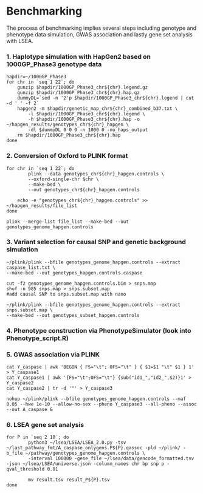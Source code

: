 # Benchmarking
The process of benchmarking implies several steps including genotype and phenotype data simulation, GWAS association
and lastly gene set analysis with LSEA.

### 1. Haplotype simulation with HapGen2 based on 1000GP_Phase3 genotype data

```{r, engine=bash}
hapdir=~/1000GP_Phase3
for chr in `seq 1 22`; do
	gunzip $hapdir/1000GP_Phase3_chr${chr}.legend.gz
	gunzip $hapdir/1000GP_Phase3_chr${chr}.hap.gz
	dummyDL=`sed -n '2'p $hapdir/1000GP_Phase3_chr${chr}.legend | cut -d ' ' -f 2`
	hapgen2 -m $hapdir/genetic_map_chr${chr}_combined_b37.txt \
        -l $hapdir/1000GP_Phase3_chr${chr}.legend \
        -h $hapdir/1000GP_Phase3_chr${chr}.hap -o ~/hapgen_results/genotypes_chr${chr}_hapgen \
        -dl $dummyDL 0 0 0 -n 1000 0 -no_haps_output 
	rm $hapdir/1000GP_Phase3_chr${chr}.hap
done
```

### 2. Conversion of Oxford to PLINK format

```{r, engine=bash}
for chr in `seq 1 22`; do
        plink --data genotypes_chr${chr}_hapgen.controls \
        --oxford-single-chr $chr \
        --make-bed \
        --out genotypes_chr${chr}_hapgen.controls
        
	echo -e "genotypes_chr${chr}_hapgen.controls" >> ~/hapgen_results/file_list
done

plink --merge-list file_list --make-bed --out genotypes_genome_hapgen.controls
```

### 3. Variant selection for causal SNP and genetic background simulation

```{r, engine=bash}
~/plink/plink --bfile genotypes_genome_hapgen.controls --extract caspase_list.txt \
--make-bed --out genotypes_hapgen.controls.caspase

cut -f2 genotypes_genome_hapgen.controls.bim > snps.map 
shuf -n 985 snps.map > snps.subset.map
#add causal SNP to snps.subset.map with nano

~/plink/plink --bfile genotypes_genome_hapgen.controls --extract snps.subset.map \
--make-bed --out genotypes_subset_hapgen.controls
```

### 4. Phenotype construction via PhenotypeSimulator (look into Phenotype_script.R)

### 5. GWAS association via PLINK

```{r, engine=bash}
cat Y_caspase | awk 'BEGIN { FS="\t"; OFS="\t" } { $1=$1 "\t" $1 } 1' > Y_caspase1 
cat Y_caspase1 | awk '{FS="\t";OFS="\t"} {sub("id1_","id2_",$2)}1' > Y_caspase2
cat Y_caspase2 | tr -d '"' > Y_caspase3

nohup ~/plink/plink --bfile genotypes_genome_hapgen.controls --maf 0.05 --hwe 1e-10 --allow-no-sex --pheno Y_caspase3 --all-pheno --assoc --out A_caspase &

```
### 6. LSEA gene set analysis

```{r, engine=bash}
for P in `seq 2 10`; do
        python3 ~/lsea/LSEA/LSEA_2.0.py -tsv ~/last_pathway_fmt/A_caspase_onlygens.P${P}.qassoc -pld ~/plink/ -b_file ~/pathway/genotypes_genome_hapgen.controls \
        -interval 100000 -gene_file ~/lsea/data/gencode_formatted.tsv -json ~/lsea/LSEA/universe.json -column_names chr bp snp p -qval_threshold 0.01
        
        mv result.tsv result_P${P}.tsv
done

```
